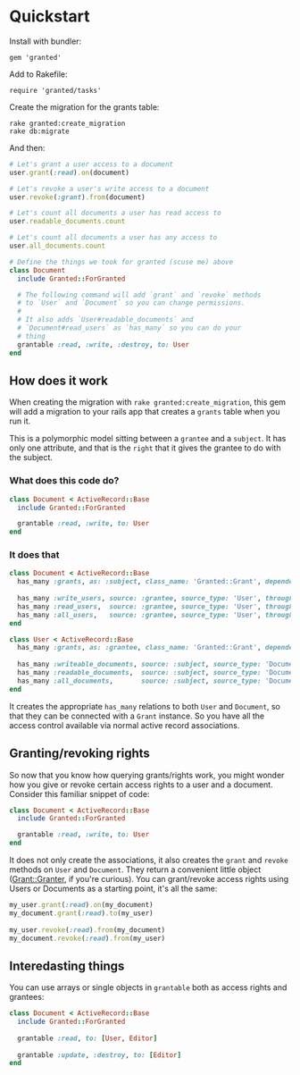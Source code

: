 # Quickstart

Install with bundler:

    gem 'granted'

Add to Rakefile:

    require 'granted/tasks'

Create the migration for the grants table:

    rake granted:create_migration
    rake db:migrate

And then:

```ruby
# Let's grant a user access to a document
user.grant(:read).on(document)

# Let's revoke a user's write access to a document
user.revoke(:grant).from(document)

# Let's count all documents a user has read access to
user.readable_documents.count

# Let's count all documents a user has any access to
user.all_documents.count

# Define the things we took for granted (scuse me) above
class Document
  include Granted::ForGranted

  # The following command will add `grant` and `revoke` methods
  # to `User` and `Document` so you can change permissions.
  # 
  # It also adds `User#readable_documents` and 
  # `Document#read_users` as `has_many` so you can do your 
  # thing
  grantable :read, :write, :destroy, to: User
end
```

## How does it work

When creating the migration with `rake granted:create_migration`,
this gem will add a migration to your rails app that creates a
`grants` table when you run it.

This is a polymorphic model sitting between a `grantee` and a
`subject`. It has only one attribute, and that is the `right` that
it gives the grantee to do with the subject.

### What does this code do?

```ruby
class Document < ActiveRecord::Base
  include Granted::ForGranted

  grantable :read, :write, to: User
end
```

### It does that

```ruby
class Document < ActiveRecord::Base
  has_many :grants, as: :subject, class_name: 'Granted::Grant', dependent: :destroy
  
  has_many :write_users, source: :grantee, source_type: 'User', through: :grants, conditions: {'grants.right' => :write}
  has_many :read_users,  source: :grantee, source_type: 'User', through: :grants, conditions: {'grants.right' => :read}
  has_many :all_users,   source: :grantee, source_type: 'User', through: :grants, uniq: true
end

class User < ActiveRecord::Base
  has_many :grants, as: :grantee, class_name: 'Granted::Grant', dependent: :destroy
  
  has_many :writeable_documents, source: :subject, source_type: 'Document', through: :grants, conditions: {'grants.right' => :write}
  has_many :readable_documents,  source: :subject, source_type: 'Document', through: :grants, conditions: {'grants.right' => :read}
  has_many :all_documents,       source: :subject, source_type: 'Document', through: :grants, uniq: true
end
```

It creates the appropriate `has_many` relations to both `User` and
`Document`, so that they can be connected with a `Grant` instance.
So you have all the access control available via normal active record
associations.

## Granting/revoking rights

So now that you know how querying grants/rights work, you might wonder
how you give or revoke certain access rights to a user and a document.
Consider this familiar snippet of code:

```ruby
class Document < ActiveRecord::Base
  include Granted::ForGranted

  grantable :read, :write, to: User
end
```

It does not only create the associations, it also creates the `grant`
and `revoke` methods on `User` and `Document`. They return a convenient
little object ([Grant::Granter](lib/granted/granter.rb), if you're curious).
You can grant/revoke access rights using Users or Documents as a starting
point, it's all the same:

```ruby
my_user.grant(:read).on(my_document) 
my_document.grant(:read).to(my_user)
  
my_user.revoke(:read).from(my_document)
my_document.revoke(:read).from(my_user)
```

## Interedasting things

You can use arrays or single objects in `grantable` both as access rights
and grantees:

```ruby
class Document < ActiveRecord::Base
  include Granted::ForGranted
  
  grantable :read, to: [User, Editor]
  
  grantable :update, :destroy, to: [Editor]
end
```

